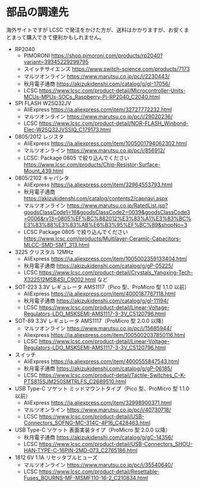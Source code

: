 # 部品の調達先

海外サイトですが LCSC で発注をかけた方が、送料はかかりますが、お安くまとまって購入できて便利かもしれません。

- RP2040
  - PIMORONI https://shop.pimoroni.com/products/rp2040?variant=39345229299795
  - スイッチサイエンス https://www.switch-science.com/products/7173
  - マルツオンライン https://www.marutsu.co.jp/pc/i/2230443/
  - 秋月電子通商 https://akizukidenshi.com/catalog/g/gI-17056/
  - LCSC https://www.lcsc.com/product-detail/Microcontroller-Units-MCUs-MPUs-SOCs_Raspberry-Pi-RP2040_C2040.html
- SPI FLASH W25Q32JV
  - AliExpress https://ja.aliexpress.com/item/32727772232.html
  - マルツオンライン https://www.marutsu.co.jp/pc/i/29020236/
  - LCSC https://www.lcsc.com/product-detail/NOR-FLASH_Winbond-Elec-W25Q32JVSSIQ_C179173.html
- 0805/2012 レジスタ
  - AliExpress https://ja.aliexpress.com/item/1005001794062302.html
  - マルツオンライン https://www.marutsu.co.jp/pc/i/856912/
  - LCSC: Package 0805 で絞り込んでください https://www.lcsc.com/products/Chip-Resistor-Surface-Mount_439.html
- 0805/2102 キャパシタ
  - AliExpress https://ja.aliexpress.com/item/32964553793.html
  - 秋月電子通商 https://akizukidenshi.com/catalog/contents2/capnavi.aspx
  - マルツオンライン https://www.marutsu.co.jp/RatedList.jsp?goodsClassCode1=16&goodsClassCode2=0039&goodsClassCode3=0006&rv13=0805%EF%BC%882012%E3%83%A1%E3%83%BC%E3%83%88%E3%83%AB%E6%B3%95%EF%BC%89&shopNo=3
  - LCSC Package 0805 で絞り込んでください https://www.lcsc.com/products/Multilayer-Ceramic-Capacitors-MLCC-SMD-SMT_313.html
- 3225 クリスタル 12MHz
  - AliExpress https://ja.aliexpress.com/item/1005002359133404.html
  - 秋月電子通商 https://akizukidenshi.com/catalog/g/gP-05225/
  - LCSC https://www.lcsc.com/product-detail/Crystals_Yangxing-Tech-X322512MSB4SI_C9002.html など
- SOT-223 3.3V レギュレータ AMS1117（Pico 型、ProMicro 型 1.1.0 以前）
  - AliExpress https://ja.aliexpress.com/item/4000187767118.html
  - 秋月電子通商 https://akizukidenshi.com/catalog/g/gI-11194/
  - LCSC https://www.lcsc.com/product-detail/Linear-Voltage-Regulators-LDO_MSKSEMI-AMS1117-3-3V_C5120796.html
- SOT-89 3.3V レギュレータ AMS1117（ProMicro 型 2.0.0 以降）
  - マルツオンライン https://www.marutsu.co.jp/pc/i/15685944/
  - Aliexpress https://ja.aliexpress.com/item/1005002037850116.html
  - LCSC https://www.lcsc.com/product-detail/Linear-Voltage-Regulators-LDO_MSKSEMI-AMS1117-3-3V_C5120796.html
- スイッチ
  - AliExpress https://ja.aliexpress.com/item/4000555847543.html
  - 秋月電子通商 https://akizukidenshi.com/catalog/g/gP-06185/
  - LCSC https://www.lcsc.com/product-detail/Tactile-Switches_C-K-PTS815SJM250SMTRLFS_C2689510.html
- USB Type-C ソケット ミッドマウントタイプ（Pico 型、ProMicro 型 1.1.0 以前）
  - AliExpress https://ja.aliexpress.com/item/32998900371.html
  - マルツオンライン https://www.marutsu.co.jp/pc/i/40730718/
  - LCSC https://www.lcsc.com/product-detail/USB-Connectors_SOFNG-MC-314C-4P16_C428463.html
- USB Type-C ソケット 表面実装タイプ（ProMicro 型 2.0.0 以降）
  - 秋月電子通商 https://akizukidenshi.com/catalog/g/gC-14356/
  - LCSC https://www.lcsc.com/product-detail/USB-Connectors_SHOU-HAN-TYPE-C-16PIN-2MD-073_C2765186.html
- 1812 6V 1.1A リセッタブルヒューズ
  - マルツオンライン https://www.marutsu.co.jp/pc/i/35540640/
  - LCSC https://www.lcsc.com/product-detail/Resettable-Fuses_BOURNS-MF-MSMF110-16-2_C210834.html
